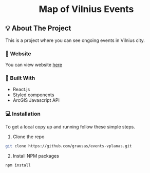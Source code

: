 <br />
<p align="center">
  <h1 align="center">Map of Vilnius Events</h1>
</p>

<!-- ABOUT THE PROJECT -->

## :bulb: About The Project

 This is a project where you can see ongoing events in Vilnius city. 
 
### :mag_right: Website

You can view website <a href="https://renginiai.vilnius.lt/">here</a>

### :hammer: Built With

- React.js
- Styled components
- ArcGIS Javascript API

### :computer: Installation

To get a local copy up and running follow these simple steps.

1. Clone the repo

```sh
git clone https://github.com/grausas/events-vplanas.git
```

2. Install NPM packages

```sh
npm install
```
